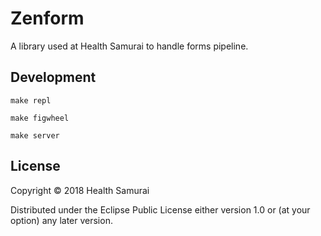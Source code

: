 # Zenform

A library used at Health Samurai to handle forms pipeline.

## Development

```
make repl
```

```
make figwheel
```

```
make server
```

## License

Copyright © 2018 Health Samurai

Distributed under the Eclipse Public License either version 1.0 or (at
your option) any later version.
